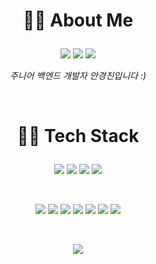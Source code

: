 # <p align="center"> 👩‍💼 About Me </p>

<p align="center">
<a href="https://www.notion.so/s-Notion-40536c7e3ce041cc966744768af11fb0" target="_blank"><img src="https://img.shields.io/badge/Notion-000000?style=flat-square&logo=notion&logoColor=white"/></a> <a href="https://github.com/angyeongjin" target="_blank"><img src="https://img.shields.io/badge/Github-181717?style=flat-square&logo=github&logoColor=white"/></a> <a href="mailto:akj0426@gmail.com" target="_blank"><img src="https://img.shields.io/badge/Gmail-EA4335?style=flat-square&logo=gmail&logoColor=white"/></a>
</p>

<p align="center"><i>
주니어 백엔드 개발자 안경진입니다 :)
</i></p>
&nbsp;


# <p align="center"> 👩‍💻 Tech Stack </p>
 
<p align="center">
<img src="https://img.shields.io/badge/Java-F0763F?style=flat-square&logo=java&logoColor=white"/> <img src="https://img.shields.io/badge/SpringBoot-6DB33F?style=flat-square&logo=spring&logoColor=white"/> <img src="https://img.shields.io/badge/Mysql-4479A1?style=flat-square&logo=mysql&logoColor=white"/> <img src="https://img.shields.io/badge/AWS-232F3E?style=flat-square&logo=amazon-aws&logoColor=white"/>
</p>
&nbsp;

<p align="center">
<img src="https://img.shields.io/badge/Kotlin-0095D5?style=flat-square&logo=kotlin&logoColor=white"/> <img src="https://img.shields.io/badge/Python-3776AB?style=flat-square&logo=python&logoColor=white"/> <img src="https://img.shields.io/badge/JavaScript-F7DF1E?style=flat-square&logo=javascript&logoColor=white"/> <img src="https://img.shields.io/badge/Vue.js-4FC08D?style=flat-square&logo=vue-dot-js&logoColor=white"/> <img src="https://img.shields.io/badge/html-E34F26?style=flat-square&logo=html5&logoColor=white"/> <img src="https://img.shields.io/badge/css-1572B6?style=flat-square&logo=css3&logoColor=white"/> <img src="https://img.shields.io/badge/Redis-DC382D?style=flat-square&logo=redis&logoColor=white"/>
</p>
&nbsp;

<p align="center">
<img src="https://github-readme-stats.vercel.app/api?username=angyeongjin&hide=contribs,issues&count_private=true"/>
</p>
